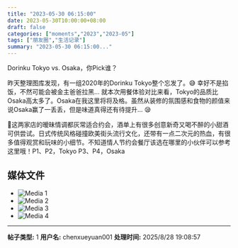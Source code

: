 ```yaml
---
title: "2023-05-30 06:15:00"
date: 2023-05-30T10:00:00+08:00
draft: false
categories: ["moments","2023","2023-05"]
tags: ["朋友圈","生活记录"]
summary: "2023-05-30 06:15:00..."
---
```


Dorinku Tokyo vs. Osaka，你Pick谁？

昨天整理图库发现，有一组2020年的Dorinku Tokyo整个忘发了。😅 幸好不是掐饭，不然可能会被金主爸爸拉黑…
​
就本次用餐体验​对比来看，Tokyo的品质比Osaka高太多了。Osaka在我这里将将及格。虽然从装修的氛围感和食物的颜值来说Osaka赢了一丢丢，但是味道真得还有待提升… 😪 

🏮这两家店的暧昧情调都灰常适合约会，酒单上有很多创意新奇又喝不醉的小甜酒可供尝试。日式传统风格碰撞欧美街头流行文化，还带有一点二次元的热血，有很多值得观赏和玩味的小细节。不知道情人节约会餐厅该选在哪里的小伙伴可以参考这里哦！
​
​P1、P2，Tokyo
​P3、P4，Osaka

## 媒体文件

- ![Media 1](/Moments/photos/2023-05-30/202305300615000.jpg)
- ![Media 2](/Moments/photos/2023-05-30/202305300615001.jpg)
- ![Media 3](/Moments/photos/2023-05-30/202305300615002.jpg)
- ![Media 4](/Moments/photos/2023-05-30/202305300615003.jpg)

---

**帖子类型:** 1
**用户名:** chenxueyuan001
**处理时间:** 2025/8/28 19:08:57